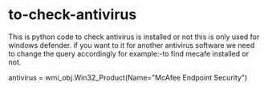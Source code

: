 # to-check-antivirus
This is python code to check antivirus is installed or not
this is only used for windows defender. 
if you want to it for another antivirus software we need to change the query accordingly
for example:-to find mecafe installed or not.


antivirus = wmi_obj.Win32_Product(Name="McAfee Endpoint Security")

